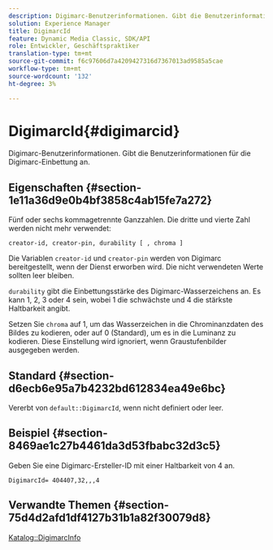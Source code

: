 ```yaml
---
description: Digimarc-Benutzerinformationen. Gibt die Benutzerinformationen für die Digimarc-Einbettung an.
solution: Experience Manager
title: DigimarcId
feature: Dynamic Media Classic, SDK/API
role: Entwickler, Geschäftspraktiker
translation-type: tm+mt
source-git-commit: f6c97606d7a4209427316d7367013ad9585a5cae
workflow-type: tm+mt
source-wordcount: '132'
ht-degree: 3%

---
```



# DigimarcId{#digimarcid}

Digimarc-Benutzerinformationen. Gibt die Benutzerinformationen für die Digimarc-Einbettung an.

## Eigenschaften {#section-1e11a36d9e0b4bf3858c4ab15fe7a272}

Fünf oder sechs kommagetrennte Ganzzahlen. Die dritte und vierte Zahl werden nicht mehr verwendet:

`creator-id, creator-pin, durability [ , chroma ]`

Die Variablen `creator-id` und `creator-pin` werden von Digimarc bereitgestellt, wenn der Dienst erworben wird. Die nicht verwendeten Werte sollten leer bleiben.

`durability` gibt die Einbettungsstärke des Digimarc-Wasserzeichens an. Es kann 1, 2, 3 oder 4 sein, wobei 1 die schwächste und 4 die stärkste Haltbarkeit angibt.

Setzen Sie `chroma` auf 1, um das Wasserzeichen in die Chrominanzdaten des Bildes zu kodieren, oder auf 0 (Standard), um es in die Luminanz zu kodieren. Diese Einstellung wird ignoriert, wenn Graustufenbilder ausgegeben werden.

## Standard {#section-d6ecb6e95a7b4232bd612834ea49e6bc}

Vererbt von `default::DigimarcId`, wenn nicht definiert oder leer.

## Beispiel {#section-8469ae1c27b4461da3d53fbabc32d3c5}

Geben Sie eine Digimarc-Ersteller-ID mit einer Haltbarkeit von 4 an.

`DigimarcId= 404407,32,,,4`

## Verwandte Themen {#section-75d4d2afd1df4127b31b1a82f30079d8}

[Katalog::DigimarcInfo](../../../../../is-api/image-catalog/image-serving-api-ref/c-image-catalog-reference/c-image-svg-data-reference/c-image-data-reference/r-digimarcinfo-cat.md#reference-4925764ed683466bb7af4b807c86f8ba)

